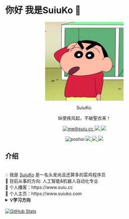# 你好 我是SuiuKo 👋

<p align="center">
   <img width="250px"src="./xiaoxin.jpeg" align="center" alt="图片"/>
   <p align="center">SuiuKo.</p>
   <p align="center">纵使疾风起，不破聖衣来！</p>
   <p align="center"> 
      <a href="mailto:me@suiu.cc">
        <img alt="me@suiu.cc" src="https://img.shields.io/badge/me@suiu.cc-c14438?style=flat&logo=Gmail&logoColor=white&link=mailto:me@suiu.cc" />     
       </a>
      <a href="https://twitter.com/zhanggaojing">
          <img src=https://img.shields.io/twitter/follow/zhanggaojing?style=social> 
      </a>
       <a href="https://www.facebook.com/Poshoier/">
          <img src=https://img.shields.io/twitter/url?label=facebook&logo=facebook&style=social&url=https%3A%2F%2Fwww.facebook.com%2FPoshoier%2F> 
      </a>

   <p align="center"> <img src=https://komarev.com/ghpvc/?username=poshoi alt=poshoi /> 
       <a href="https://github.com/poshoi">
          <img src=https://img.shields.io/github/followers/poshoi?style=social> 
      </a>
      <a href="https://discord.gg/eFFSN2ubPN">
          <img src=https://img.shields.io/discord/718645377921712220?label=discord&logo=discord> 
      </a>
      <a href="https://t.me/jingspace">
          <img src=https://img.shields.io/badge/💬%20Telegram-Channel-blue.svg?style=flat-square> 
      </a>

   </p>

</p>
<!-- <p align="center"><br>-  简体中文  | <a href="README_en.md"> English </a> - -->


## 介绍

</br>
💡 我是 <a href="https://github.com/poshoi">SuiuKo</a> 是一名头发尚且还算多的菜鸡程序员</br>
🐣 目前从事的方向: 人工智能&机器人自动化专业 </br>
🤭 个人播客：https://www.suiu.cc   </br>
🌸 个人主页：https://www.suiuko.com
</br>
<details>
  <summary><b> 💡学习方向</b></summary>
     </br>
  1. AIGC
  2. 机器人自动化
  3. cv
</details>
</br>

<a href="https://github.com/poshoi">
  <img align="center" alt="GitHub Stats" src="https://github-readme-stats.vercel.app/api?username=poshoi&theme=tokyonight&show_icons=true&include_all_commits=true" />
</a>
</br>
</br>

<div class="github-card" data-github="poshoi" data-width="400" data-height="" data-theme="default"></div>
<script src="//cdn.jsdelivr.net/github-cards/latest/widget.js"></script>

<!--START_SECTION:waka-->

<!--END_SECTION:waka-->

<!--
<a href="https://github.com/poshoi">
  <img align="center" alt="Top Langs" src="https://github-readme-stats.vercel.app/api/top-langs/?username=poshoi&layout=compact" />
</a>
-->

<!--
**poshoi/poshoi** is a ✨ _special_ ✨ repository because its `README.md` (this file) appears on your GitHub profile.

Here are some ideas to get you started:

- 🔭 I’m currently working on ...
- 🌱 I’m currently learning ...
- 👯 I’m looking to collaborate on ...
- 🤔 I’m looking for help with ...
- 💬 Ask me about ...
- 📫 How to reach me: ...
- 😄 Pronouns: ...
- ⚡ Fun fact: ...
-->
